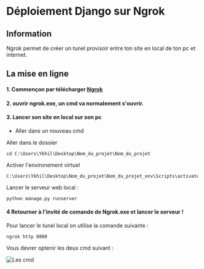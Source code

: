 # Déploiement Django sur Ngrok

## Information

Ngrok permet de créer un tunel provisoir entre ton site en local de ton pc et internet.


## La mise en ligne

#### 1. Commençon par télécharger [Ngrok](https://ngrok.com/download)

#### 2. ouvrir ngrok.exe, un cmd va normalement s'ouvrir.

#### 3. Lancer son site en local sur son pc

* Aller dans un nouveau cmd

Aller dans le dossier
	
	cd C:\Users\Ykhil\Desktop\Nom_du_projet\Nom_du_projet

Activer l'environement virtuel

	C:\Users\Ykhil\Desktop\Nom_du_projet\Nom_du_projet_env\Scripts\activate.bat

Lancer le serveur web local :

	python manage.py runserver


#### 4 Retourner à l'invité de comande de Ngrok.exe et lancer le serveur !

Pour lancer le tunel local on utilise la comande suivante :

	ngrok http 8000

Vous devrer optenir les deux cmd suivant :

![Les cmd](https://raw.githubusercontent.com/YannickHillion/Work/master/D%C3%A9marrer%20un%20projet%20Django/ART/Architecture%20d'un%20projet%20django.PNG)